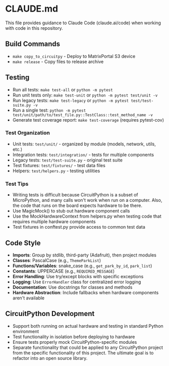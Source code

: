 # CLAUDE.md

This file provides guidance to Claude Code (claude.ai/code) when working with code in this repository.

## Build Commands
* `make copy_to_circuitpy` - Deploy to MatrixPortal S3 device
* `make release` - Copy files to release archive

## Testing
* Run all tests: `make test-all` or `python -m pytest`
* Run unit tests only: `make test-unit` or `python -m pytest test/unit -v`
* Run legacy tests: `make test-legacy` or `python -m pytest test/test-suite.py -v`
* Run a single test: `python -m pytest test/unit/path/to/test_file.py::TestClass::test_method_name -v`
* Generate test coverage report: `make test-coverage` (requires pytest-cov)

### Test Organization
* Unit tests: `test/unit/` - organized by module (models, network, utils, etc.)
* Integration tests: `test/integration/` - tests for multiple components
* Legacy tests: `test/test-suite.py` - original test suite
* Test fixtures: `test/fixtures/` - test data files
* Helpers: `test/helpers.py` - testing utilities

### Test Tips
* Writing tests is difficult because CircuitPython is a subset of MicroPython, and many calls won't work when run on a computer. Also, the code that runs on the board expects hardware to be there.
* Use MagicMock() to stub out hardware component calls
* Use the MockHardwareContext from helpers.py when testing code that requires multiple hardware components
* Test fixtures in conftest.py provide access to common test data

## Code Style
* **Imports**: Group by stdlib, third-party (Adafruit), then project modules
* **Classes**: PascalCase (e.g., `ThemeParkList`)
* **Functions/Variables**: snake_case (e.g., `get_park_by_id`, `park_list`)
* **Constants**: UPPERCASE (e.g., `REQUIRED_MESSAGE`)
* **Error Handling**: Use try/except blocks with specific exceptions
* **Logging**: Use `ErrorHandler` class for centralized error logging
* **Documentation**: Use docstrings for classes and methods
* **Hardware Abstraction**: Include fallbacks when hardware components aren't available

## CircuitPython Development
* Support both running on actual hardware and testing in standard Python environment
* Test functionality in isolation before deploying to hardware
* Ensure tests properly mock CircuitPython-specific modules
* Separate functionality that could be applied to any CircuitPython project from the specific functionality of this project. The ultimate goal is to refactor into an open source library.